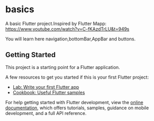 # basics

A basic Flutter project.Inspired by Flutter Mapp: https://www.youtube.com/watch?v=C-fKAzdTrLU&t=949s

You will learn here navigation,bottomBar,AppBar and buttons.

## Getting Started

This project is a starting point for a Flutter application.

A few resources to get you started if this is your first Flutter project:

- [Lab: Write your first Flutter app](https://docs.flutter.dev/get-started/codelab)
- [Cookbook: Useful Flutter samples](https://docs.flutter.dev/cookbook)

For help getting started with Flutter development, view the
[online documentation](https://docs.flutter.dev/), which offers tutorials,
samples, guidance on mobile development, and a full API reference.
